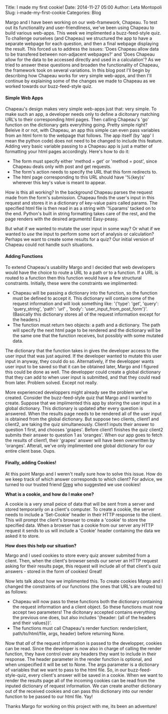 Title: I made my first cookie!
Date: 2014-11-27 05:00
Author: Leta Montopoli
Slug: i-made-my-first-cookie
Categories: Blog

Margo and I have been working on our web-framework, Chapeau. To test out
its functionality and user-friendliness, we've been using Chapeau to
build various web-apps. This week we implimented a buzz-feed-style quiz.
To challenge ourselves (and Chapeau) we structured the app to have a
separate webpage for each question, and then a final webpage displaying
the result. This forced us to address the issues: 'Does Chapeau allow
data to be transfered between non-adjacent webpages?' and 'Does Chapeau
allow for the data to be accessed directly and used in a calculation'?
As we tried to answer these questions and broaden the functionality of
Chapeau, the framework took on several variations. In this blog post
I'll begin by describing how Chapeau works for very simple web-apps, and
then I'll continue by explaining some of the changes we made to Chapeau
as we worked towards our buzz-feed-style quiz.

#### Simple Web Apps

Chapeau's design makes very simple web-apps just that: very simple. To
make such an app, a developer needs only to define a dicitonary matching
URL's to their corresponding html pages. Then calling Chapeau's 'go'
function on the dictionary gets everything going. Pretty simple right?
Beleive it or not, with Chapeau, an app this simple can even pass
variables from an html form to the webpage that follows. The app itself
(by 'app' I mean the python code) does not need to be changed to include
this feature. Adding very basic variable passing to a Chapeau app is
just a matter of formatting your html pages accordingly. Here's how to
do it:

-   The form must specify either 'method = get' or 'method = post',
    since Chapeau deals only with post and get requests.
-   The form's action needs to specify the URL that this form redirects
    to.
-   The html page corresponding to this URL should have '%(key)s'
    wherever this key's value is meant to appear.

How is this all working? In the background Chapeau parses the request
made from the form's submission. Chapeau finds the user's input in this
request and stores it in a dictionary of key-value pairs called params.
The specified html file is then read in as a string with '%params'
tacked on to the end. Python's built in string formatting takes care of
the rest, and the page renders with the desired arguments! Easy-peasy.

But what if we wanted to mutate the user input in some way? Or what if
we wanted to *use* the input to perform some sort of analysis or
calculation? Perhaps we want to create some results for a quiz? Our
initial version of Chapeau could not handle such situations.

#### Adding Functions

To extend Chapeau's usability Margo and I decided that web developers
would have the choice to route a URL to a path or to a function. If a
URL is routed to a function then this function would have a few
structural constraints. Initially, these were the constraints we
implimented:

-   Chapeau will be passing a dictionary into the function, so the
    function must be defined to accept it. This dictionary will contain
    some of the request information and will look something like:
    '{'type': 'get', 'query': 'query\_string', 'path': 'url' , 'body':
    'user\_input\_from\_post\_form'}'. (Basically this dictionary stores
    all of the request information except for the headers.)
-   The function must return two objects: a path and a dictionary. The
    path will specify the next html page to be rendered and the
    dictionary will be the same one that the function receives, but
    possibly with some mutated data.

The dictionary that the function takes in gives the developer access to
the user input that was just aquired. If the developer wanted to mutate
this user input in anyway, they could do so. Alternatively, if the
developper wants user input to be saved so that it can be obtained
later, Margo and I figured this could be done as well. The developper
could create a global dictionary that they can add to when user input is
submitted, and that they could read from later. Problem solved. Except
not really.

More experienced developpers might already see the problem we've
created. Consider the buzz-feed-style quiz that Margo and I wanted to
create. Suppose that we implimented this app by storing the user input
in a global dictionary. This dictionary is updated after every question
is answered. When the results page needs to be rendered all of the user
input is obtained from the global dictionary. But suppose two clients,
client1 and client2, are taking the quiz simultaneously. Client1 inputs
their answer to question 1 first, and chooses 'grapes'. Before client1
finishes the quiz client2 submits their answer to question 1 as
'oranges'. When our app goes to fetch the results of client1, their
'grapes' answer will have been overwritten by 'oranges'. Afterall, we've
only implimented one global dictionary for our entire client base. Oups.

#### Finally, adding Cookies!

At this point Margo and I weren't really sure how to solve this issue.
How do we keep track of which answer corresponds to which client? For
advice, we turned to our trusted friend
[Greg](http://www.greghendershott.com) who suggested we use cookies!

**What is a cookie, and how do I make one?**

A cookie is a very small peice of data that will be sent from a server
and stored temporarily on a client's computer. To create a cookie, the
server needs to include a 'Set-Cookie' header in their HTTP response to
the client. This will prompt the client's browser to create a 'cookie'
to store the specified data. When a browser has a cookie from our server
any HTTP request it sends to us will include a 'Cookie' header
containing the data we asked it to store.

**How does this help our situation?**

Margo and I used cookies to store every quiz answer submited from a
client. Then, when the client's browser sends our server an HTTP request
asking for their results page, this request will include all of that
client's quiz answers - stored in the form of cookies! Great!

Now lets talk about how we implimented this. To create cookies Margo and
I changed the constraints of our functions (the ones that URL's are
routed to) as follows:

-   Chapeau will now pass to these functions both the dictionary
    containing the request information and a client object. So these
    functions must now accept two parameters! The dicitonary accepted
    contains everything the previous one does, but also includes
    '{header: {all of the headers and their values}}'.
-   The functions must call Chapeau's render function: render(client,
    path/to/html/file, args, header) before returning None.

Now that *all* of the request information is passed to the developper,
cookies can be read. Since the developer is now also in charge of
calling the render function, they have control over any headers they
want to include in their response. The header parameter in the render
function is optional, and when unspecified it will be set to None. The
args parameter is a dictionary of variables that we want to pass to the
html file. So, in our buzz-feed-style-quiz, every client's answer will
be saved in a cookie. When we want to render the results page all of the
incoming cookies can be read from the inputed dictionary of request
information. We can create another dictionary out of the received
cookies and can pass this dictionary into our render function to be
passed to our html file. Yay!

Thanks Margo for working on this project with me, its been an adventure!

